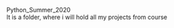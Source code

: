 Python_Summer_2020                                                                                                                                                                 
It is a folder, where i will  hold all my projects from course                                                                                                                    
